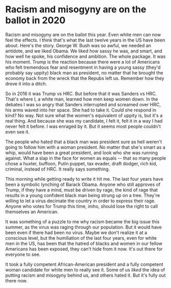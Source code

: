 # Racism and misogyny are on the ballot in 2020
Racism and misogyny are on the ballot this year. Even white men can now feel the effects. I think that's what the last twelve years in the US have been about. Here's the story. George W. Bush was so awful, we needed an antidote, and we liked Obama. We liked how sassy he was, and smart, and how well he spoke, his confidence and ambition. The whole package. It was his moment. Trump is the reaction because there were a lot of Americans who felt tremendous fear and resentment in having a young sassy (they'd probably say uppity) black man as president, no matter that he brought the economy back from the wreck that the Repubs left us. Remember how they drove it into a ditch. 

So in 2016 it was Trump vs HRC. But before that it was Sanders vs HRC. That's where I, a white man, learned how men keep women down. In the debates I was so angry that Sanders interrupted and screamed over HRC, his arms waved into her space. She had to take it. Could she respond in kind? No way. Not sure what the women's equivalent of uppity is, but it's a real thing. And because she was my candidate, I felt it, felt it in a way I had never felt it before. I was enraged by it. But it seems most people couldn't even see it. 

The people who hated that a black man was president sure as hell weren't going to follow him with a woman president. No matter that she's smart as a whip, would have been a great president, and look who she was running against. What a slap in the face for women as equals -- that so many people chose a huxter, buffoon, Putin puppet, tax evader, draft dodger, rich kid, criminal, instead of HRC. It really says something.

This morning while getting ready to write it hit me. The last four years have been a symbolic lynching of Barack Obama. Anyone who still approves of Trump, if they have a mind, must be driven by rage, the kind of rage that results in a young confident black man being strung up on a tree. They're willing to let a virus decimate the country in order to express their rage. Anyone who votes for Trump this time, imho, should lose the right to call themselves an American. 

It was something of a puzzle to me why racism became the big issue this summer, as the virus was raging through our population. But it would have been even if there had been no virus. Maybe we don't realize it at a conscious level, but the humiliation of the last four years, even for white men in the US, has been that the hatred of blacks and women in our fellow Americans has been exposed, they can't hide from it now. It's out there for everyone to see. 

It took a fully competent African-American president and a fully competent woman candidate for white men to really see it. Some of us <i>liked</i> the idea of putting racism and misogyny behind us, and others hated it. But it's fully out there now. 

